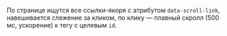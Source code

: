По странице ищутся все ссылки-якоря c атрибутом `data-scroll-link`, навешивается слежение за кликом, по клику — плавный скролл (500 мс, ускорение) к тегу с целевым `id`.
